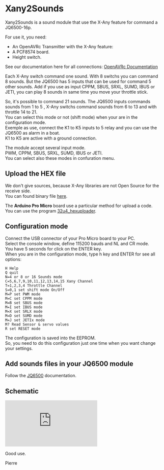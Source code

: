 # Xany2Sounds

Xany2Sounds is a sound module that use the X-Any feature for command a JQ6500-16p.

For use it, you need:
- An OpenAVRc Transmitter with the X-Any feature:
- A PCF8574 board.
- Height switch.

See our documentation here for all connections:
[OpenAVRc Documentation](https://github.com/Ingwie/OpenAVRc_Dev/tree/V3/documentation/Compilez%20votre%20FW%20OpenAVRc_V3.pdf)

Each X-Any switch command one sound.
With 8 switchs you can command 8 sounds.
But the JQ6500 has 5 inputs that can be used for command 5 other sounds.
Add if you use as input CPPM, SBUS, SRXL, SUMD, IBUS or JETI, you can play 8 sounds in same time you move your throttle stick.

So, it's possible to command 21 sounds.
The JQ6500 inputs commands sounds from 1 to 5 , X-Any switchs command sounds from 6 to 13 and with throttle 14 to 21.  
You can select this mode or not (shift mode) when your are in the configuration mode.  
Exemple as use, connect the K1 to K5 inputs to 5 relay and you can use the JQ6500 as alarm in a boat.  
K1 to K5 are active with a ground connection.  

The module accept several input mode.  
PWM, CPPM, SBUS, SRXL, SUMD, IBUS or JETI.  
You can select also these modes in confuration menu.  

## Upload the HEX file
We don't give sources, because X-Any libraries are not Open Source for the receive side.   
You can found binary file [here](https://github.com/Ingwie/OpenAVRc_Hw/tree/V3/Xany2Sounds/Firmware).  

The **Arduino Pro Micro** board use a particular method for upload a code.  
You can use the program [32u4_hexuploader](https://github.com/uriba107/32u4_hexuploader).

## Configuration mode
Connect the USB connector of your Pro Micro board to your PC.  
Select the console window, define 115200 bauds and NL and CR mode.  
You have 5 seconds for click on the ENTER key.  
When you are in the configuration mode, type h key and ENTER for see all options:  

	 
	H Help  
	Q quit  
	N=4 or 8 or 16 Sounds mode  
	C=5,6,7,9,10,11,12,13,14,15 Xany Channel  
	T=1,2,3,4 Throttle Channel  
	S=0,1 set shift mode On/Off  
	M=P set PWM mode  
	M=C set CPPM mode  
	M=B set SBUS mode  
	M=I set IBUS mode  
	M=X set SRLX mode  
	M=D set SUMD mode  
	M=J set JETIx mode  
	M? Read Sensor & servo values  
	R set RESET mode   	 
	 

The configuration is saved into the EEPROM.  
So, you need to do this configuration just one time when you want change your settings.

## Add sounds files in your JQ6500 module  
Follow the [JQ6500](https://sparks.gogo.co.nz/jq6500/index.html) documentation.

## Schematic
![here](https://github.com/Ingwie/OpenAVRc_Hw/tree/V3/Xany2Sounds/XANY2SOUNDS.pdf)

Good use.

Pierre


